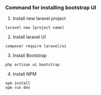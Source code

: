 ### Command for installing bootstrap UI

1. Install new laravel project
```
laravel new [project name]
```

2. Install laravel UI
```
composer require laravel/ui
```

3. Install Bootstrap
```
php artisan ui bootstrap
```

4. Install NPM
```
npm install
npm run dev
```
